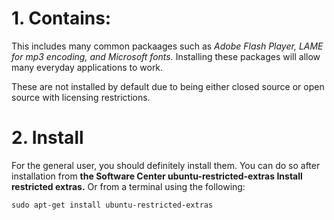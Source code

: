 # 1. Contains:
This includes many common packaages such as *Adobe Flash Player, LAME for mp3 encoding, and Microsoft fonts.* Installing these packages will allow many everyday applications to work.

These are not installed by default due to being either closed source or open source with licensing restrictions.
 # 2. Install
For the general user, you should definitely install them. You can do so after installation from **the Software Center ubuntu-restricted-extras Install restricted extras.** Or from a terminal using the following:
```
sudo apt-get install ubuntu-restricted-extras
```